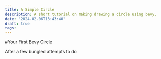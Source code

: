 ```yaml
---
title: A Simple Circle
description: A short tutorial on making drawing a circle using bevy.
date: "2024-02-06T13:43:40"
draft: true
tags: 
---
```


#Your First Bevy Circle

After a few bungled attempts to do 
